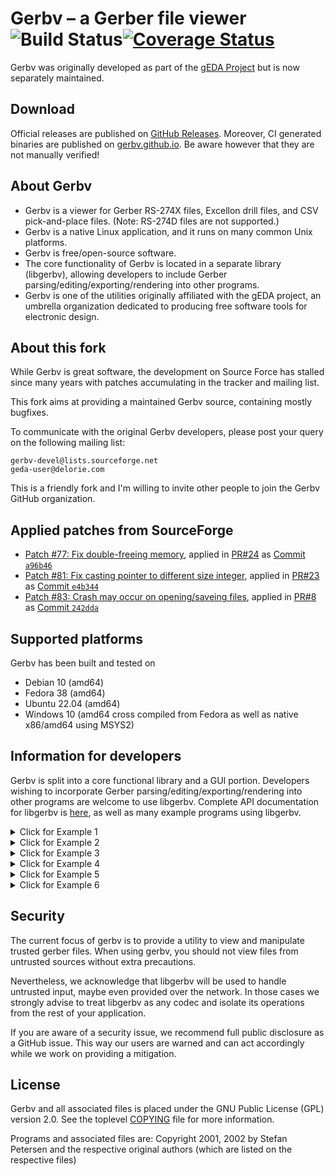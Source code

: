# Gerbv – a Gerber file viewer ![Build Status](https://github.com/gerbv/gerbv/actions/workflows/ci.yaml/badge.svg)[![Coverage Status](https://coveralls.io/repos/github/gerbv/gerbv/badge.svg?branch=main)](https://coveralls.io/github/gerbv/gerbv?branch=main)

Gerbv was originally developed as part of the
[gEDA Project](https://www.geda-project.org/) but is now separately maintained.


## Download

Official releases are published on [GitHub Releases][download-official].
Moreover, CI generated binaries are published on [gerbv.github.io][download-ci].
Be aware however that they are not manually verified!

[download-official]: https://github.com/gerbv/gerbv/releases
[download-ci]: https://gerbv.github.io/#download


## About Gerbv

* Gerbv is a viewer for Gerber RS-274X files, Excellon drill files, and CSV
  pick-and-place files.  (Note:  RS-274D files are not supported.)
* Gerbv is a native Linux application, and it runs on many common Unix
  platforms.
* Gerbv is free/open-source software.
* The core functionality of Gerbv is located in a separate library (libgerbv),
  allowing developers to include Gerber parsing/editing/exporting/rendering into
  other programs.
* Gerbv is one of the utilities originally affiliated with the gEDA project, an
  umbrella organization dedicated to producing free software tools for
  electronic design.


## About this fork

While Gerbv is great software, the development on Source Force has stalled since
many years with patches accumulating in the tracker and mailing list.

This fork aims at providing a maintained Gerbv source, containing mostly
bugfixes.

To communicate with the original Gerbv developers, please post your query on the
following mailing list:

    gerbv-devel@lists.sourceforge.net
    geda-user@delorie.com

This is a friendly fork and I'm willing to invite other people to join the Gerbv
GitHub organization.


## Applied patches from SourceForge

* [Patch #77: Fix double-freeing memory](https://sourceforge.net/p/gerbv/patches/77/),
  applied in [PR#24](https://github.com/gerbv/gerbv/pull/24) as
  [Commit `a96b46`](https://github.com/gerbv/gerbv/commit/a96b46c7249e97e950d860790b84bcdba2368f57)
* [Patch #81: Fix casting pointer to different size integer](https://sourceforge.net/p/gerbv/patches/81/),
  applied in [PR#23](https://github.com/gerbv/gerbv/pull/23) as
  [Commit `e4b344`](https://github.com/gerbv/gerbv/commit/e4b344e182191296d48b392f56f3bdd48900e1fc)
* [Patch #83: Crash may occur on opening/saveing files](https://sourceforge.net/p/gerbv/patches/83/),
  applied in [PR#8](https://github.com/gerbv/gerbv/pull/8) as
  [Commit `242dda`](https://github.com/gerbv/gerbv/commit/242dda66b81e88f17f4ef99840cfeff727753b19)


##  Supported platforms

Gerbv has been built and tested on

* Debian 10 (amd64)
* Fedora 38 (amd64)
* Ubuntu 22.04 (amd64)
* Windows 10 (amd64 cross compiled from Fedora as well as native x86/amd64 using MSYS2)


## Information for developers

Gerbv is split into a core functional library and a GUI portion. Developers
wishing to incorporate Gerber parsing/editing/exporting/rendering into other
programs are welcome to use libgerbv. Complete API documentation for libgerbv
is [here](https://gerbv.github.io/doc/), as well as many example programs using libgerbv.

<details>
  <summary>Click for Example 1</summary>
   <p>Description: Loads example1-input.gbx into a project, and then exports the layer back to another RS274X file 
   </p>
   <p><a href="https://gerbv.github.io/doc/example1_8c-example.html">code example</a></p>
</details>

<details>
  <summary>Click for Example 2</summary>
   <p>Description: Loads example2-input.gbx, duplicates it and offsets it to the right by the width of the layer, merges the two images, and exports the merged image
    back to another RS274X file. Note: this example code uses the gerbv_image 
     </p>
   <p><a href="https://gerbv.github.io/doc/example2_8c-example.html" >code example </a></p>  
</details>
 
<details>
  <summary>Click for Example 3</summary>
    <p>Description: Loads example3-input.gbx, duplicates it and offsets it to the right by the width of the layer, changed the rendered color of the 
      second image, then exports a PNG rendering of the overlaid images. 
    </p>
    <p><a href="https://gerbv.github.io/doc/example3_8c-example.html" >code example </a></p>
</details>
  
<details>
  <summary>Click for Example 4</summary>
    <p>Description: Loads example4-input.gbx, searches through the file and removes any entities with a width less than 60mils, and re-exports 
    the modified image to a new RS274X file. 
    </p>
    <p><a href="https://gerbv.github.io/doc/example4_8c-example.html">code example</a></p>
</details>
    
<details>
  <summary>Click for Example 5</summary>
    <p>Description: Demonstrate the basic drawing functions available in libgerbv 
    by drawing a smiley face and exporting the layer to a new RS274X file. 
    </p>
    <p><a href="https://gerbv.github.io/doc/example5_8c-example.html" >code example</a></p>
</details>
      
<details>
  <summary>Click for Example 6</summary>
  <p>Description: Demonstrate how to embed a libgerbv render window into a new 
    application to create a custom viewer 
    </p>
  <p><a href="https://gerbv.github.io/doc/example6_8c-example.html">code example</a></p>
</details>


## Security

The current focus of gerbv is to provide a utility to view and manipulate
trusted gerber files. When using gerbv, you should not view files from untrusted
sources without extra precautions.

Nevertheless, we acknowledge that libgerbv will be used to handle untrusted
input, maybe even provided over the network. In those cases we strongly advise
to treat libgerbv as any codec and isolate its operations from the rest of your
application.

If you are aware of a security issue, we recommend full public disclosure as a
GitHub issue. This way our users are warned and can act accordingly while we
work on providing a mitigation.


## License

Gerbv and all associated files is placed under the GNU Public License (GPL)
version 2.0.  See the toplevel [COPYING](COPYING) file for more information.

Programs and associated files are:
Copyright 2001, 2002 by Stefan Petersen and the respective original authors
(which are listed on the respective files)

